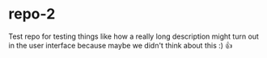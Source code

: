 # repo-2
Test repo for testing things like how a really long description might turn out in the user interface because maybe we didn't think about this :) :+1:
